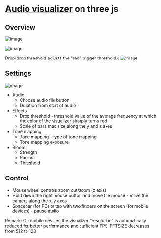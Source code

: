 # [Audio visualizer](https://radzivonn.github.io/3D-visualizer) on three js

## Overview
![image](https://github.com/user-attachments/assets/0b9fd71f-f051-45b1-b54e-39bfe1f4adce)

![image](https://github.com/user-attachments/assets/03447aa7-7ff5-4e55-b24f-00893c8f9cf3)

Drop(drop threshold adjusts the "red" trigger threshold): ![image](https://github.com/user-attachments/assets/115f5b84-0426-46b8-9dd8-d0cb63063e30)

## Settings
![image](https://github.com/user-attachments/assets/72f767ff-cd78-4a84-a019-47b0da06764a)

* Audio
  * Choose audio file button
  * Duration from start of audio
* Effects
  * Drop threshold - threshold value of the average frequency at which the color of the visualizer sharply turns red
  * Scale of bars max size along the y and z axes
* Tone mapping
  * Tone mapping - type of tone mapping
  * Tone mapping exposure
* Bloom
    * Strength
    * Radius
    * Threshold

## Сontrol
* Mouse wheel controls zoom out/zoom (z axis)
* Hold down the right mouse button and move the mouse - move the camera along the x, y axes
* Spacebar (for PC) or tap with two fingers on the screen (for mobile devices) - pause audio

Remark: On mobile devices the visualizer “resolution” is automatically reduced for better performance and sufficient FPS. FFTSIZE decreases from 512 to 128

